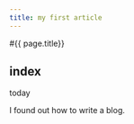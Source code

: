 ```yaml
---
title: my first article
---
```


#{{ page.title}}

## index

today

I found out how to write a blog.